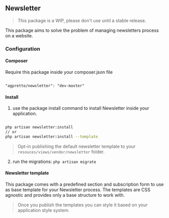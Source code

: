 
## Newsletter

> This package is a WIP, please don't use until a stable release.

This package aims to solve the problem of managing newsletters process on a website.

### Configuration

#### Composer

Require this package inside your composer.json file

```composer

"agpretto/newsletter": "dev-master"

```

#### Install

1. use the package install command to install Newsletter inside your application.

```bash

php artisan newsletter:install
// or
php artisan newsletter:install --template

```

> Opt-in publishing the default newsletter template to your `resouces/views/vendor/newsletter` folder.

2. run the migrations: `php artisan migrate`

#### Newsletter template

This package comes with a predefined section and subscription form to use as base template for your Newsletter process. The templates are CSS agnostic and provides only a base structure to work with.

> Once you publish the templates you can style it based on your application style system.
